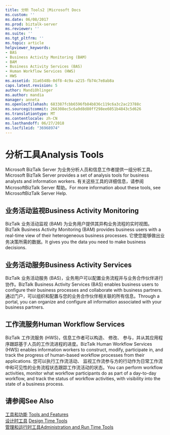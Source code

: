 ```yaml
---
title: 分析 Tools2 |Microsoft Docs
ms.custom: ''
ms.date: 06/08/2017
ms.prod: biztalk-server
ms.reviewer: ''
ms.suite: ''
ms.tgt_pltfrm: ''
ms.topic: article
helpviewer_keywords:
- BAS
- Business Activity Monitoring (BAM)
- BAM
- Business Activity Services (BAS)
- Human Workflow Services (HWS)
- HWS
ms.assetid: 31a6548b-0df8-4c9a-a215-fb74c7e8ab8a
caps.latest.revision: 5
author: MandiOhlinger
ms.author: mandia
manager: anneta
ms.openlocfilehash: 683387fcbb6596fb84b836c119c6a3c2ac23788c
ms.sourcegitcommit: 266308ec5c6a9d8d80ff298ee6051b4843c5d626
ms.translationtype: MT
ms.contentlocale: zh-CN
ms.lasthandoff: 06/27/2018
ms.locfileid: "36968974"
---
```

# <a name="analysis-tools"></a><span data-ttu-id="5e3a9-102">分析工具</span><span class="sxs-lookup"><span data-stu-id="5e3a9-102">Analysis Tools</span></span>
<span data-ttu-id="5e3a9-103">Microsoft BizTalk Server 为业务分析人员和信息工作者提供一组分析工具。</span><span class="sxs-lookup"><span data-stu-id="5e3a9-103">Microsoft BizTalk Server provides a set of analysis tools for business analysts and information workers.</span></span> <span data-ttu-id="5e3a9-104">有关这些工具的详细信息，请参阅 MicrosoftBizTalk Server 帮助。</span><span class="sxs-lookup"><span data-stu-id="5e3a9-104">For more information about these tools, see MicrosoftBizTalk Server Help.</span></span>  
  
## <a name="business-activity-monitoring"></a><span data-ttu-id="5e3a9-105">业务活动监视</span><span class="sxs-lookup"><span data-stu-id="5e3a9-105">Business Activity Monitoring</span></span>  
 <span data-ttu-id="5e3a9-106">BizTalk 业务活动监视 (BAM) 为业务用户提供其异构业务流程的实时视图。</span><span class="sxs-lookup"><span data-stu-id="5e3a9-106">BizTalk Business Activity Monitoring (BAM) provides business users with a real-time view of their heterogeneous business processes.</span></span> <span data-ttu-id="5e3a9-107">它使您能够做出业务决策所需的数据。</span><span class="sxs-lookup"><span data-stu-id="5e3a9-107">It gives you the data you need to make business decisions.</span></span>  
  
## <a name="business-activity-services"></a><span data-ttu-id="5e3a9-108">业务活动服务</span><span class="sxs-lookup"><span data-stu-id="5e3a9-108">Business Activity Services</span></span>  
 <span data-ttu-id="5e3a9-109">BizTalk 业务活动服务 (BAS)，业务用户可以配置业务流程并与业务合作伙伴进行协作。</span><span class="sxs-lookup"><span data-stu-id="5e3a9-109">BizTalk Business Activity Services (BAS) enables business users to configure their business processes and collaborate with business partners.</span></span> <span data-ttu-id="5e3a9-110">通过门户，可以组织和配置与您的业务合作伙伴相关联的所有信息。</span><span class="sxs-lookup"><span data-stu-id="5e3a9-110">Through a portal, you can organize and configure all information associated with your business partners.</span></span>  
  
## <a name="human-workflow-services"></a><span data-ttu-id="5e3a9-111">工作流服务</span><span class="sxs-lookup"><span data-stu-id="5e3a9-111">Human Workflow Services</span></span>  
 <span data-ttu-id="5e3a9-112">BizTalk 工作流服务 (HWS)，信息工作者可以构造、 修改、 参与，并从其应用程序跟踪基于人员的工作流进程的进度。</span><span class="sxs-lookup"><span data-stu-id="5e3a9-112">BizTalk Human Workflow Services (HWS) enables information workers to construct, modify, participate in, and track the progress of human-based workflow processes from their applications.</span></span> <span data-ttu-id="5e3a9-113">您可以执行工作流活动、 监视工作流参与方的行动作为日常工作流中和可见性的业务流程状态跟踪工作流活动的状态。</span><span class="sxs-lookup"><span data-stu-id="5e3a9-113">You can perform workflow activities, monitor what workflow participants do as part of a day-to-day workflow, and track the status of workflow activities, with visibility into the state of a business process.</span></span>  
  
## <a name="see-also"></a><span data-ttu-id="5e3a9-114">请参阅</span><span class="sxs-lookup"><span data-stu-id="5e3a9-114">See Also</span></span>  
 <span data-ttu-id="5e3a9-115">[工具和功能](../../adapters-and-accelerators/accelerator-hl7/tools-and-features.md) </span><span class="sxs-lookup"><span data-stu-id="5e3a9-115">[Tools and Features](../../adapters-and-accelerators/accelerator-hl7/tools-and-features.md) </span></span>  
 <span data-ttu-id="5e3a9-116">[设计时工具](../../adapters-and-accelerators/accelerator-hl7/design-time-tools.md) </span><span class="sxs-lookup"><span data-stu-id="5e3a9-116">[Design Time Tools](../../adapters-and-accelerators/accelerator-hl7/design-time-tools.md) </span></span>  
 [<span data-ttu-id="5e3a9-117">管理和运行时工具</span><span class="sxs-lookup"><span data-stu-id="5e3a9-117">Administration and Run Time Tools</span></span>](../../adapters-and-accelerators/accelerator-hl7/administration-and-run-time-tools.md)